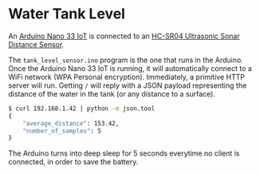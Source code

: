 # Water Tank Level

An [Arduino Nano 33 IoT](https://store.arduino.cc/arduino-nano-33-iot)
is connected to an [HC-SR04 Ultrasonic Sonar Distance
Sensor](https://www.adafruit.com/product/3942).

The `tank_level_sensor.ino` program is the one that runs in the
Arduino. Once the Arduino Nano 33 IoT is running, it will
automatically connect to a WiFi network (WPA Personal
encryption). Immediately, a primitive HTTP server will run. Getting
`/` will reply with a JSON payload representing the distance of the
water in the tank (or any distance to a surface).

```sh
$ curl 192.168.1.42 | python -m json.tool
{
    "average_distance": 153.42,
    "number_of_samples": 5
}
```

The Arduino turns into deep sleep for 5 seconds everytime no client is
connected, in order to save the battery.
